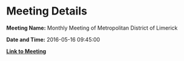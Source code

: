 # Meeting Details

**Meeting Name:** Monthly Meeting of Metropolitan District of Limerick

**Date and Time:** 2016-05-16 09:45:00

**[Link to Meeting](https://www.limerick.ie/council/whats-on/monthly-meeting-metropolitan-district-limerick-29)**
